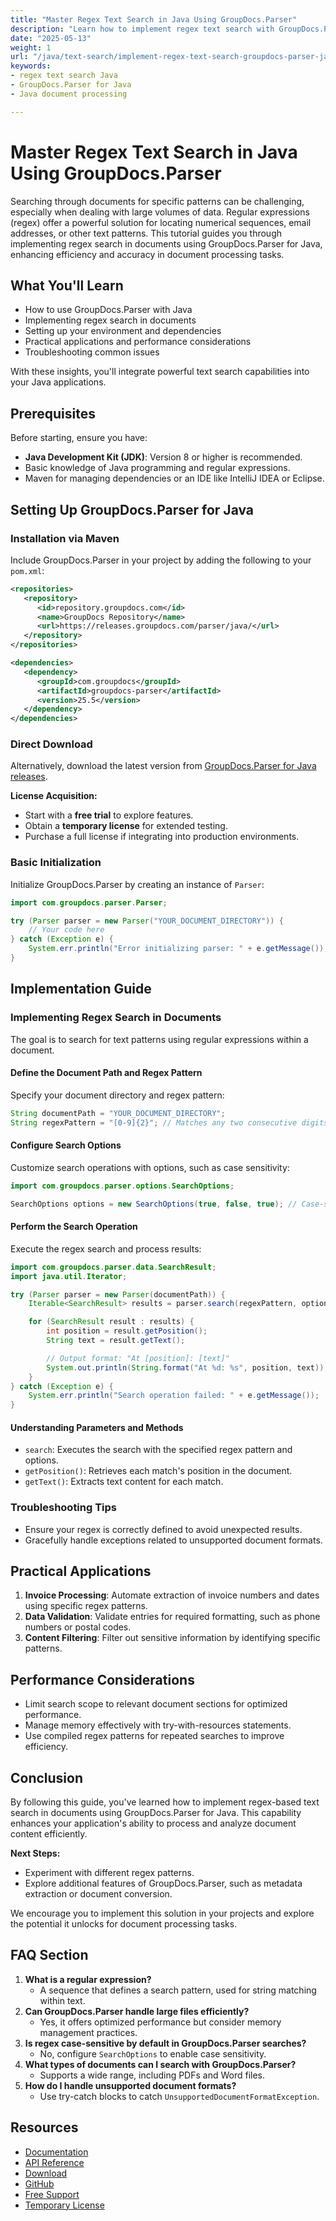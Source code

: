 ```yaml
---
title: "Master Regex Text Search in Java Using GroupDocs.Parser"
description: "Learn how to implement regex text search with GroupDocs.Parser for Java. Discover efficient document processing techniques and enhance your Java applications."
date: "2025-05-13"
weight: 1
url: "/java/text-search/implement-regex-text-search-groupdocs-parser-java/"
keywords:
- regex text search Java
- GroupDocs.Parser for Java
- Java document processing

---
```



# Master Regex Text Search in Java Using GroupDocs.Parser

Searching through documents for specific patterns can be challenging, especially when dealing with large volumes of data. Regular expressions (regex) offer a powerful solution for locating numerical sequences, email addresses, or other text patterns. This tutorial guides you through implementing regex search in documents using GroupDocs.Parser for Java, enhancing efficiency and accuracy in document processing tasks.

## What You'll Learn
- How to use GroupDocs.Parser with Java
- Implementing regex search in documents
- Setting up your environment and dependencies
- Practical applications and performance considerations
- Troubleshooting common issues

With these insights, you'll integrate powerful text search capabilities into your Java applications.

## Prerequisites
Before starting, ensure you have:
- **Java Development Kit (JDK)**: Version 8 or higher is recommended.
- Basic knowledge of Java programming and regular expressions.
- Maven for managing dependencies or an IDE like IntelliJ IDEA or Eclipse.

## Setting Up GroupDocs.Parser for Java

### Installation via Maven
Include GroupDocs.Parser in your project by adding the following to your `pom.xml`:

```xml
<repositories>
   <repository>
      <id>repository.groupdocs.com</id>
      <name>GroupDocs Repository</name>
      <url>https://releases.groupdocs.com/parser/java/</url>
   </repository>
</repositories>

<dependencies>
   <dependency>
      <groupId>com.groupdocs</groupId>
      <artifactId>groupdocs-parser</artifactId>
      <version>25.5</version>
   </dependency>
</dependencies>
```

### Direct Download
Alternatively, download the latest version from [GroupDocs.Parser for Java releases](https://releases.groupdocs.com/parser/java/). 

**License Acquisition:**
- Start with a **free trial** to explore features.
- Obtain a **temporary license** for extended testing.
- Purchase a full license if integrating into production environments.

### Basic Initialization
Initialize GroupDocs.Parser by creating an instance of `Parser`:

```java
import com.groupdocs.parser.Parser;

try (Parser parser = new Parser("YOUR_DOCUMENT_DIRECTORY")) {
    // Your code here
} catch (Exception e) {
    System.err.println("Error initializing parser: " + e.getMessage());
}
```

## Implementation Guide

### Implementing Regex Search in Documents
The goal is to search for text patterns using regular expressions within a document.

#### Define the Document Path and Regex Pattern
Specify your document directory and regex pattern:

```java
String documentPath = "YOUR_DOCUMENT_DIRECTORY";
String regexPattern = "[0-9]{2}"; // Matches any two consecutive digits
```

#### Configure Search Options
Customize search operations with options, such as case sensitivity:

```java
import com.groupdocs.parser.options.SearchOptions;

SearchOptions options = new SearchOptions(true, false, true); // Case-sensitive search
```

#### Perform the Search Operation
Execute the regex search and process results:

```java
import com.groupdocs.parser.data.SearchResult;
import java.util.Iterator;

try (Parser parser = new Parser(documentPath)) {
    Iterable<SearchResult> results = parser.search(regexPattern, options);

    for (SearchResult result : results) {
        int position = result.getPosition();
        String text = result.getText();

        // Output format: "At [position]: [text]"
        System.out.println(String.format("At %d: %s", position, text));
    }
} catch (Exception e) {
    System.err.println("Search operation failed: " + e.getMessage());
}
```

#### Understanding Parameters and Methods
- `search`: Executes the search with the specified regex pattern and options.
- `getPosition()`: Retrieves each match's position in the document.
- `getText()`: Extracts text content for each match.

### Troubleshooting Tips
- Ensure your regex is correctly defined to avoid unexpected results.
- Gracefully handle exceptions related to unsupported document formats.

## Practical Applications
1. **Invoice Processing**: Automate extraction of invoice numbers and dates using specific regex patterns.
2. **Data Validation**: Validate entries for required formatting, such as phone numbers or postal codes.
3. **Content Filtering**: Filter out sensitive information by identifying specific patterns.

## Performance Considerations
- Limit search scope to relevant document sections for optimized performance.
- Manage memory effectively with try-with-resources statements.
- Use compiled regex patterns for repeated searches to improve efficiency.

## Conclusion
By following this guide, you've learned how to implement regex-based text search in documents using GroupDocs.Parser for Java. This capability enhances your application's ability to process and analyze document content efficiently.

**Next Steps:**
- Experiment with different regex patterns.
- Explore additional features of GroupDocs.Parser, such as metadata extraction or document conversion.

We encourage you to implement this solution in your projects and explore the potential it unlocks for document processing tasks.

## FAQ Section
1. **What is a regular expression?**
   - A sequence that defines a search pattern, used for string matching within text.
2. **Can GroupDocs.Parser handle large files efficiently?**
   - Yes, it offers optimized performance but consider memory management practices.
3. **Is regex case-sensitive by default in GroupDocs.Parser searches?**
   - No, configure `SearchOptions` to enable case sensitivity.
4. **What types of documents can I search with GroupDocs.Parser?**
   - Supports a wide range, including PDFs and Word files.
5. **How do I handle unsupported document formats?**
   - Use try-catch blocks to catch `UnsupportedDocumentFormatException`.

## Resources
- [Documentation](https://docs.groupdocs.com/parser/java/)
- [API Reference](https://reference.groupdocs.com/parser/java)
- [Download](https://releases.groupdocs.com/parser/java/)
- [GitHub](https://github.com/groupdocs-parser/GroupDocs.Parser-for-Java)
- [Free Support](https://forum.groupdocs.com/c/parser)
- [Temporary License](https://purchase.groupdocs.com/temporary-license/)
